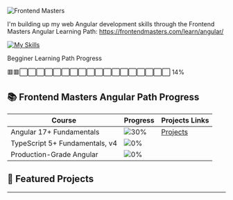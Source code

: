 ![Frontend Masters](https://static.frontendmasters.com/assets/brand/logos/full.png)

I'm building up my web Angular development skills through the Frontend Masters Angular Learning Path:
https://frontendmasters.com/learn/angular/

[![My Skills](https://skillicons.dev/icons?i=angular,ts,t&theme=light)](https://skillicons.dev)

Begginer Learning Path Progress

🟥🟥⬜⬜⬜⬜⬜⬜⬜⬜⬜⬜⬜⬜⬜⬜⬜⬜⬜⬜ 14%

## 📚 Frontend Masters Angular Path Progress

| Course                         | Progress                            | Projects Links                                                                                   |
| ------------------------------ | ----------------------------------- | ------------------------------------------------------------------------------------------------ |
| Angular 17+ Fundamentals       | ![30%](https://progress-bar.xyz/30) | [Projects](https://github.com/Alina-02/angular-learning-path/tree/main/angular-fundamentals-v17) |
| TypeScript 5+ Fundamentals, v4 | ![0%](https://progress-bar.xyz/0)   | []()                                                                                             |
| Production-Grade Angular       | ![0%](https://progress-bar.xyz/0)   | []()                                                                                             |

## 🚀 Featured Projects

---

